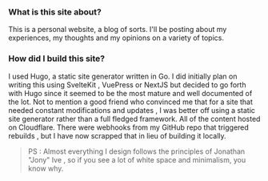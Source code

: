 
### What is this site about?
This is a personal website, a blog of sorts. I'll be posting about my experiences, my thoughts and my opinions on a variety of topics.

### How did I build this site?
I used Hugo, a static site generator written in Go. I did initially plan on writing this using SvelteKit , VuePress or NextJS but decided to go forth with Hugo since it seemed to be the most mature and well documented of the lot. Not to mention a good friend who convinced me that for a site that needed constant modifications and updates , I was better off using a static site generator rather than a full fledged framework. All of the content hosted on Cloudflare. There were webhooks from my GitHub repo that triggered rebuilds , but I have now scrapped that in lieu of building it locally. 

> PS : Almost everything I design follows the principles of Jonathan "Jony" Ive , so if you see a lot of white space and minimalism, you know why.
